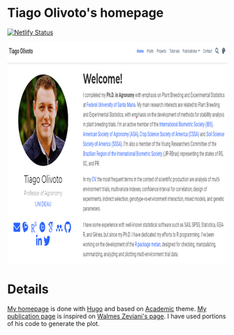 # Tiago Olivoto's homepage

[![Netlify Status](https://api.netlify.com/api/v1/badges/92a20d75-b0eb-4a7a-b404-df3117e60c4f/deploy-status)](https://app.netlify.com/sites/olivoto/deploys)


<a href="https://olivoto.netlify.app/"><img src="https://raw.githubusercontent.com/TiagoOlivoto/tiagoolivoto/master/static/img/homepage.png" width="920" height="505"/></a>  

# Details
[My homepage](https://olivoto.netlify.app/) is done with [Hugo](https://gohugo.io/) and based on [Academic](https://themes.gohugo.io/academic/) theme. [My publication page](https://olivoto.netlify.app/publication/) is inspired on [Walmes Zeviani's page](http://www.leg.ufpr.br/~walmes/home/publications/). I have used portions of his code to generate the plot.